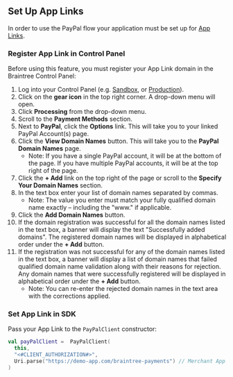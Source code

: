 ## Set Up App Links

In order to use the PayPal flow your application must be set up for [App Links](https://developer.android.com/training/app-links).

### Register App Link in Control Panel

Before using this feature, you must register your App Link domain in the Braintree Control Panel:

1. Log into your Control Panel (e.g. [Sandbox](https://sandbox.braintreegateway.com/login), or [Production](https://www.braintreegateway.com/login)).
2. Click on the **gear icon** in the top right corner. A drop-down menu will open.
3. Click **Processing** from the drop-down menu.
4. Scroll to the **Payment Methods** section.
5. Next to **PayPal**, click the **Options** link. This will take you to your linked PayPal Account(s) page.
6. Click the **View Domain Names** button. This will take you to the **PayPal Domain Names** page. 
   - Note: If you have a single PayPal account, it will be at the bottom of the page. If you have multiple PayPal accounts, it will be at the top right of the page.
7. Click the **+ Add** link on the top right of the page or scroll to the **Specify Your Domain Names** section.
8. In the text box enter your list of domain names separated by commas. 
   - Note: The value you enter must match your fully qualified domain name exactly – including the "www." if applicable.
9. Click the **Add Domain Names** button.
10. If the domain registration was successful for all the domain names listed in the text box, a banner will display the text "Successfully added domains". The registered domain names will be displayed in alphabetical order under the **+ Add** button.
11. If the registration was not successful for any of the domain names listed in the text box, a banner will display a list of domain names that failed qualified domain name validation along with their reasons for rejection. Any domain names that were successfully registered will be displayed in alphabetical order under the **+ Add** button. 
    - Note: You can re-enter the rejected domain names in the text area with the corrections applied.

### Set App Link in SDK

Pass your App Link to the `PayPalClient` constructor:

```kotlin
val payPalClient =  PayPalClient(
  this, 
  "<#CLIENT_AUTHORIZATION#>",
  Uri.parse("https://demo-app.com/braintree-payments") // Merchant App Link
)
```